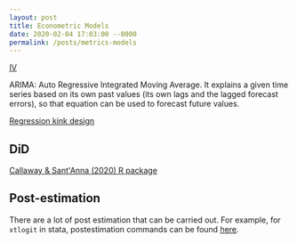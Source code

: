 ```yaml
---
layout: post
title: Econometric Models
date: 2020-02-04 17:03:00 --0000
permalink: /posts/metrics-models
---
```


[IV](http://web.uvic.ca/~hschuetz/econ499/iv.pdf)

ARIMA: Auto Regressive Integrated Moving Average. It explains a given time series based on its own past values (its own lags and the lagged forecast errors), so that equation can be used to forecast future values.

[Regression kink design](https://blogs.worldbank.org/impactevaluations/tools-trade-regression-kink-design)

## DiD
[Callaway & Sant'Anna (2020) R package](https://bcallaway11.github.io/did/)

## Post-estimation
There are a lot of post estimation that can be carried out. For example, for `xtlogit` in stata, postestimation commands can be found [here](https://www.stata.com/manuals/xtxtlogitpostestimation.pdf).
